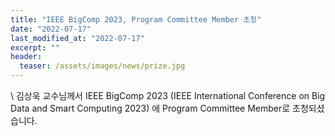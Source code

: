 ```yaml
---
title: "IEEE BigComp 2023, Program Committee Member 초청"
date: "2022-07-17"
last_modified_at: "2022-07-17"
excerpt: ""
header:
  teaser: /assets/images/news/prize.jpg
---
```

\\
김상욱 교수님께서 IEEE BigComp 2023 (IEEE International Conference on Big Data and Smart Computing 2023) 에 Program Committee Member로 초청되셨습니다.